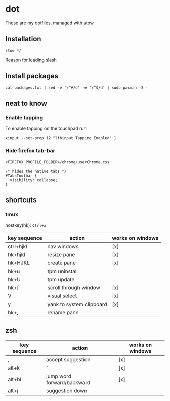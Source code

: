 # dot

These are my dotfiles, managed with stow.

## Installation

```
stow */
```

[Reason for leading slash](https://stackoverflow.com/questions/64231650/why-doesnt-gnu-stow-ignore-single-files-in-main-directory)

## Install packages

```
cat packages.txt | sed -e '/^#/d' -e '/^$/d' | sudo pacman -S -
```

## neat to know

### Enable tapping

To enable tapping on the touchpad run

```
xinput --set-prop 12 "libinput Tapping Enabled" 1
```

### Hide firefox tab-bar

`<FIREFOX_PROFILE_FOLDER>/chrome/userChrome.css`:

```
/* hides the native tabs */
#TabsToolbar {
  visibility: collapse;
}
```

## shortcuts

### tmux

hostkey(hk): `Ctrl+a`

| key sequence | action                   | works on windows |
|--------------|--------------------------|------------------|
| ctrl+hjkl    | nav windows              | [x]              |
| hk+hjkl      | resize pane              | [x]              |
| hk+HJKL      | create pane              | [x]              |
| hk+u         | tpm uninstall            |                  |
| hk+U         | tpm update               |                  |
| hk+[         | scroll through window    | [x]              |
| V            | visual select            | [x]              |
| y            | yank to system clipboard | [x]              |
| hk+,         | rename pane              |                  |


## zsh

| key sequence  | action                     | works on windows  |
| ------------- | -------                    | ----------------- |
| ,             | accept suggestion          | [x]               |
| alt+k         | "                          | [x]               |
| alt+hl        | jump word forward/backward | [x]               |
| alt+j         | suggestion down            |                   |

